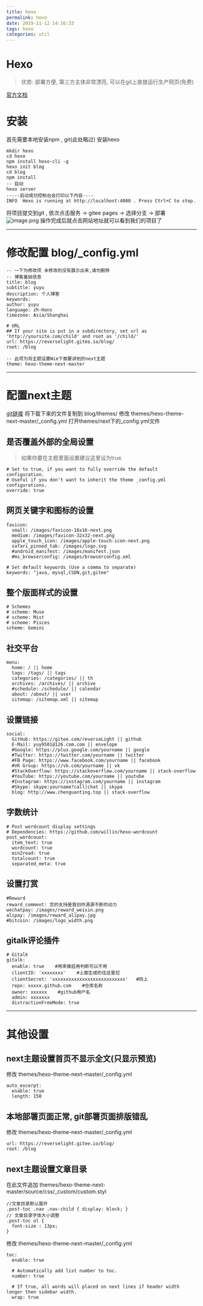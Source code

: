 ```yaml
---
title: hexo
permalink: hexo
date: 2019-11-12 14:16:33
tags: hexo
categories: util
---
```

# Hexo

> 优势: 部署方便, 第三方主体非常漂亮, 可以在git上直接运行生产网页(免费)

[官方文档](https://hexo.io/zh-cn/docs/)
<!--more-->

# 安装
首先需要本地安装npm , git(此处略过)
安装hexo

```
mkdir hexo
cd hexo
npm install hexo-cli -g
hexo init blog
cd blog
npm install
-- 启动
hexo server
-----启动成功控制台会打印以下内容----
INFO  Hexo is running at http://localhost:4000 . Press Ctrl+C to stop.
```
将项目提交到git , 依次点击服务 -> gitee pages -> 选择分支 -> 部署
![image.png](https://cdn.nlark.com/yuque/0/2019/png/178066/1573563198745-9804f1fa-bc74-4980-8a31-28c1e41aa355.png#align=left&display=inline&height=834&name=image.png)
操作完成后就点击网站地址就可以看到我们的项目了

---



# 修改配置 blog/_config.yml

```
-- 一下为修改项 未修改的没有展示出来,请勿删除
-- 博客基础信息
title: blog
subtitle: yuyu
description: 个人博客
keywords:
author: yuyu
language: zh-Hans
timezone: Asia/Shanghai

# URL
## If your site is put in a subdirectory, set url as 'http://yoursite.com/child' and root as '/child/'
url: https://reverselight.gitee.io/blog/
root: /blog

-- 此项为将主题设置Wie下面要讲到的next主题
theme: hexo-theme-next-master

```

---



# 配置next主题
[git链接](https://github.com/iissnan/hexo-theme-next)
将下载下来的文件复制到 blog/themes/
修改 themes/hexo-theme-next-master/_config.yml
打开themes/next下的_config.yml文件

## 是否覆盖外部的全局设置
> 如果你要在主题里面设置建议这里设为true.

```
# Set to true, if you want to fully override the default configuration.
# Useful if you don't want to inherit the theme _config.yml configurations.
override: true
```

## 网页关键字和图标的设置
```
favicon:
  small: /images/favicon-16x16-next.png
  medium: /images/favicon-32x32-next.png
  apple_touch_icon: /images/apple-touch-icon-next.png
  safari_pinned_tab: /images/logo.svg
  #android_manifest: /images/manifest.json
  #ms_browserconfig: /images/browserconfig.xml

# Set default keywords (Use a comma to separate)
keywords: "java, mysql,CSDN,git,gitee"
```

## 整个版面样式的设置
```
# Schemes
# scheme: Muse
# scheme: Mist
# scheme: Pisces
scheme: Gemini
```

## 社交平台
```
menu:
  home: / || home
  tags: /tags/ || tags
  categories: /categories/ || th
  archives: /archives/ || archive
  #schedule: /schedule/ || calendar
  about: /about/ || user
  sitemap: /sitemap.xml || sitemap
```


## 设置链接

```
social:
  GitHub: https://gitee.com/reverseLight || github
  E-Mail: yuy9501@126.com.com || envelope
  #Google: https://plus.google.com/yourname || google
  #Twitter: https://twitter.com/yourname || twitter
  #FB Page: https://www.facebook.com/yourname || facebook
  #VK Group: https://vk.com/yourname || vk
  #StackOverflow: https://stackoverflow.com/yourname || stack-overflow
  #YouTube: https://youtube.com/yourname || youtube
  #Instagram: https://instagram.com/yourname || instagram
  #Skype: skype:yourname?call|chat || skype
  blog: http://www.chenguanting.top || stack-overflow
```


## 字数统计

```
# Post wordcount display settings
# Dependencies: https://github.com/willin/hexo-wordcount
post_wordcount:
  item_text: true
  wordcount: true
  min2read: true
  totalcount: true
  separated_meta: true
```

## 设置打赏
```
#Reward
reward_comment: 您的支持是我创作源源不断的动力
wechatpay: /images/reward_weixin.png
alipay: /images/reward_alipay.jpg
#bitcoin: /images/logo_width.png
```

## 

## gitalk评论插件
```
# Gitalk
gitalk: 
  enable: true    #用来做启用判断可以不用
  clientID: 'xxxxxxxx'    #上面生成的往这里怼
  clientSecret: 'xxxxxxxxxxxxxxxxxxxxxxxxxxx'   #同上
  repo: xxxxx.github.com    #仓库名称
  owner: xxxxxx    #github用户名
  admin: xxxxxxx
  distractionFreeMode: true
```

---



# 其他设置

## next主题设置首页不显示全文(只显示预览)

修改 themes/hexo-theme-next-master/_config.yml
```
auto_excerpt:
  enable: true
  length: 150
```


## 本地部署页面正常, git部署页面排版错乱
修改 themes/hexo-theme-next-master/_config.yml

```
url: https://reverselight.gitee.io/blog/
root: /blog
```
## next主题设置文章目录
在此文件追加 themes/hexo-theme-next-master/source/css/_custom/custom.styl

```
//文章目录默认展开
.post-toc .nav .nav-child { display: block; }
// 文章目录字体大小调整
.post-toc ol {
  font-size : 13px;
}
```

修改 themes/hexo-theme-next-master/_config.yml

```
toc:
  enable: true

  # Automatically add list number to toc.
  number: true

  # If true, all words will placed on next lines if header width longer then sidebar width.
  wrap: true
```

